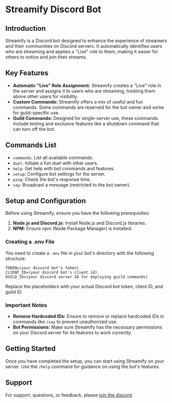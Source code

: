 # Streamify Discord Bot

## Introduction
Streamify is a Discord bot designed to enhance the experience of streamers and their communities on Discord servers. It automatically identifies users who are streaming and applies a "Live" role to them, making it easier for others to notice and join their streams.

## Key Features
- **Automatic "Live" Role Assignment:** Streamify creates a "Live" role in the server and assigns it to users who are streaming, hoisting them above other users for visibility.
- **Custom Commands:** Streamify offers a mix of useful and fun commands. Some commands are reserved for the bot owner and some for guild-specific use.
- **Guild Commands:** Designed for single-server use, these commands include testing and exclusive features like a shutdown command that can turn off the bot.

## Commands List
- `commands`: List all available commands.
- `duel`: Initiate a fun duel with other users.
- `help`: Get help with bot commands and features.
- `setup`: Configure bot settings for the server.
- `ping`: Check the bot's response time.
- `say`: Broadcast a message (restricted to the bot owner).

## Setup and Configuration
Before using Streamify, ensure you have the following prerequisites:

1. **Node.js and Discord.js:** Install Node.js and Discord.js libraries.
2. **NPM:** Ensure npm (Node Package Manager) is installed.

### Creating a .env File
You need to create a `.env` file in your bot's directory with the following structure:

```
TOKEN=(your discord bot's token)
CLIENT_ID=(your discord bot's client id)
GUILD_ID=(your discord server ID for deploying guild commands)
```

Replace the placeholders with your actual Discord bot token, client ID, and guild ID.

### Important Notes
- **Remove Hardcoded IDs:** Ensure to remove or replace hardcoded IDs in commands like `/say` to prevent unauthorized use.
- **Bot Permissions:** Make sure Streamify has the necessary permissions on your Discord server for its features to work correctly.

## Getting Started
Once you have completed the setup, you can start using Streamify on your server. Use the `/help` command for guidance on using the bot's features.

## Support
For support, questions, or feedback, please [join the discord](https://discord.gg/4NWweN6cx8).
